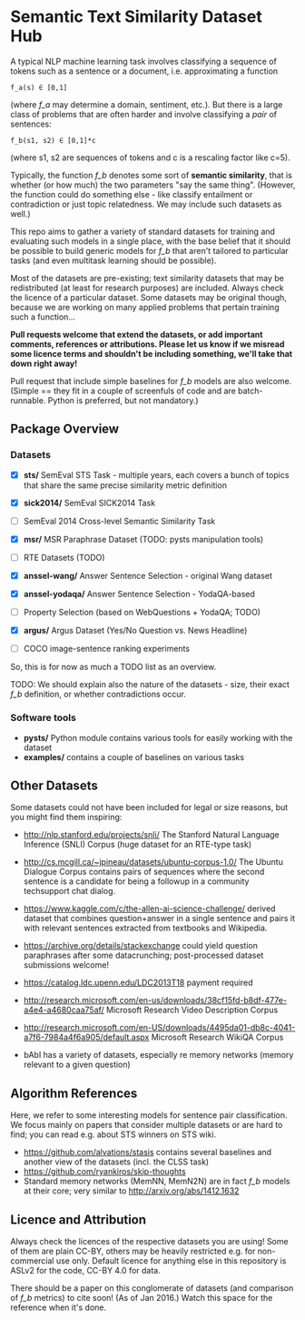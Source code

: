 Semantic Text Similarity Dataset Hub
====================================

A typical NLP machine learning task involves classifying a sequence of tokens
such as a sentence or a document, i.e. approximating a function

	f_a(s) ∈ [0,1]

(where *f_a* may determine a domain, sentiment, etc.).  But there is a large
class of problems that are often harder and involve classifying a *pair* of
sentences:

	f_b(s1, s2) ∈ [0,1]*c

(where s1, s2 are sequences of tokens and c is a rescaling factor like c=5).

Typically, the function *f_b* denotes some sort of **semantic similarity**,
that is whether (or how much) the two parameters "say the same thing".
(However, the function could do something else - like classify entailment
or contradiction or just topic relatedness.  We may include such datasets
as well.)

This repo aims to gather a variety of standard datasets for training and
evaluating such models in a single place, with the base belief that it should
be possible to build generic models for *f_b* that aren't tailored to particular
tasks (and even multitask learning should be possible).

Most of the datasets are pre-existing; text similarity datasets that may be
redistributed (at least for research purposes) are included.  Always check
the licence of a particular dataset.  Some datasets may be original though,
because we are working on many applied problems that pertain training such
a function...

**Pull requests welcome that extend the datasets, or add important comments,
references or attributions.  Please let us know if we misread some licence
terms and shouldn't be including something, we'll take that down right away!**

Pull request that include simple baselines for *f_b* models are also welcome.
(Simple == they fit in a couple of screenfuls of code and are batch-runnable.
Python is preferred, but not mandatory.)

Package Overview
----------------

### Datasets

  * [X] **sts/** SemEval STS Task - multiple years, each covers a bunch of
    topics that share the same precise similarity metric definition

  * [X] **sick2014/** SemEval SICK2014 Task

  * [ ] SemEval 2014 Cross-level Semantic Similarity Task

  * [X] **msr/** MSR Paraphrase Dataset (TODO: pysts manipulation tools)

  * [ ] RTE Datasets (TODO)

  * [X] **anssel-wang/** Answer Sentence Selection - original Wang dataset

  * [X] **anssel-yodaqa/** Answer Sentence Selection - YodaQA-based

  * [ ] Property Selection (based on WebQuestions + YodaQA; TODO)

  * [X] **argus/** Argus Dataset (Yes/No Question vs. News Headline)

  * [ ] COCO image-sentence ranking experiments

So, this is for now as much a TODO list as an overview.

TODO: We should explain also the nature of the datasets - size, their exact
*f_b* definition, or whether contradictions occur.

### Software tools

  * **pysts/** Python module contains various tools for easily working with the dataset
  * **examples/** contains a couple of baselines on various tasks

Other Datasets
--------------

Some datasets could not have been included for legal or size reasons, but you
might find them inspiring:

  * http://nlp.stanford.edu/projects/snli/ The Stanford Natural Language
Inference (SNLI) Corpus (huge dataset for an RTE-type task)

  * http://cs.mcgill.ca/~jpineau/datasets/ubuntu-corpus-1.0/ The Ubuntu
Dialogue Corpus contains pairs of sequences where the second sentence is
a candidate for being a followup in a community techsupport chat dialog.

  * https://www.kaggle.com/c/the-allen-ai-science-challenge/ derived dataset
that combines question+answer in a single sentence and pairs it with relevant
sentences extracted from textbooks and Wikipedia.

  * https://archive.org/details/stackexchange could yield question paraphrases
after some datacrunching; post-processed dataset submissions welcome!

  * https://catalog.ldc.upenn.edu/LDC2013T18 payment required

  * http://research.microsoft.com/en-us/downloads/38cf15fd-b8df-477e-a4e4-a4680caa75af/
Microsoft Research Video Description Corpus

  * http://research.microsoft.com/en-US/downloads/4495da01-db8c-4041-a7f6-7984a4f6a905/default.aspx
Microsoft Research WikiQA Corpus

  * bAbI has a variety of datasets, especially re memory networks (memory
    relevant to a given question)


Algorithm References
--------------------

Here, we refer to some interesting models for sentence pair classification.
We focus mainly on papers that consider multiple datasets or are hard to find;
you can read e.g. about STS winners on STS wiki.

  * https://github.com/alvations/stasis contains several baselines and another
    view of the datasets (incl. the CLSS task)
  * https://github.com/ryankiros/skip-thoughts
  * Standard memory networks (MemNN, MemN2N) are in fact *f_b* models at their
    core; very similar to http://arxiv.org/abs/1412.1632

Licence and Attribution
-----------------------

Always check the licences of the respective datasets you are using!  Some of
them are plain CC-BY, others may be heavily restricted e.g. for non-commercial
use only.  Default licence for anything else in this repository is ASLv2 for
the code, CC-BY 4.0 for data.

There should be a paper on this conglomerate of datasets (and comparison of
*f_b* metrics) to cite soon!  (As of Jan 2016.)  Watch this space for the
reference when it's done.
